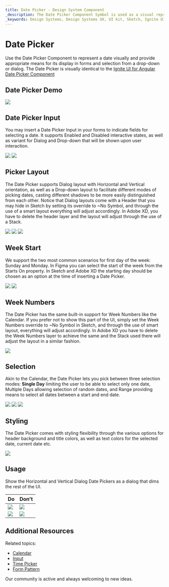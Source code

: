```yaml
---
title: Date Picker - Design System Component
_description: The Date Picker Component Symbol is used as a visual representation of calendar dates providing the necessary mechanisms for date picking.
_keywords: Design Systems, Design Systems UX, UI kit, Sketch, Ignite UI for Angular, Sketch to Angular, Sketch to Angular, Angular, Angular Design System, Export code from Sketch, Design Kits for Angular, Sketch HTML, Sketch to HTML, Sketch UI kits, Figma, Figma to Angular, Export code from Figma, Figma HTML, Figma to HTML, Figma UI kits
---
```


# Date Picker

Use the Date Picker Component to represent a date visually and provide appropriate means for its display in forms and selection from a drop-down or dialog. The Date Picker is visually identical to the [Ignite UI for Angular Date Picker Component](https://www.infragistics.com/products/ignite-ui-angular/angular/components/date_picker.html)

## Date Picker Demo

<img class="responsive-img" src="../images/datepicker_demo.png" srcset="../images/datepicker_demo@2x.png 2x" />

## Date Picker Input

You may insert a Date Picker Input in your forms to indicate fields for selecting a date. It supports Enabled and Disabled interactive states, as well as variant for Dialog and Drop-down that will be shown upon user interaction.

<img class="responsive-img" src="../images/datepicker_enabled.png" srcset="../images/datepicker_enabled@2x.png 2x" />
<img class="responsive-img" src="../images/datepicker_disabled.png" srcset="../images/datepicker_disabled@2x.png 2x" />

## Picker Layout

The Date Picker supports Dialog layout with Horizontal and Vertical orientation, as well as a Drop-down layout to facilitate different modes of picking dates, casting different shadows to be more easily distinguished from each other. Notice that Dialog layouts come with a Header that you may hide in Sketch by setting its override to ~No Symbol, and through the use of a smart layout everything will adjust accordingly. In Adobe XD, you have to delete the header layer and the layout will adjust through the use of a Stack.

<img class="responsive-img" src="../images/datepicker_horizontal.png" srcset="../images/datepicker_horizontal@2x.png 2x" />
<img class="responsive-img" src="../images/datepicker_vertical.png" srcset="../images/datepicker_vertical@2x.png 2x" />
<img class="responsive-img" src="../images/datepicker_dropdown.png" srcset="../images/datepicker_dropdown@2x.png 2x" />

## Week Start

We support the two most common scenarios for first day of the week: Sunday and Monday. In Figma you can select the start of the week from the Starts On property. In Sketch and Adobe XD the starting day should be chosen as an option at the time of inserting a Date Picker.

<img class="responsive-img" src="../images/datepicker_dropdown.png" srcset="../images/datepicker_dropdown@2x.png 2x" />
<img class="responsive-img" src="../images/datepicker_monday.png" srcset="../images/datepicker_monday@2x.png 2x" />

## Week Numbers

The Date Picker has the same built-in support for Week Numbers like the Calendar. If you prefer not to show this part of the UI, simply set the Week Numbers override to ~No Symbol in Sketch, and through the use of smart layout, everything will adjust accordingly. In Adobe XD you have to delete the Week Numbers layer to achieve the same and the Stack used there will adjust the layout in a similar fashion.

<img class="responsive-img" src="../images/datepicker_weeknumbers.png" srcset="../images/datepicker_weeknumbers@2x.png 2x" />

## Selection

Akin to the Calendar, the Date Picker lets you pick between three selection modes: **Single Day** limiting the user to be able to select only one date, Multiple Days allowing selection of random dates, and Range providing means to select all dates between a start and end date.

<img class="responsive-img" src="../images/datepicker_dropdown.png" srcset="../images/datepicker_dropdown@2x.png 2x" />
<img class="responsive-img" src="../images/datepicker_selection.png" srcset="../images/datepicker_selection@2x.png 2x" />
<img class="responsive-img" src="../images/datepicker_range.png" srcset="../images/datepicker_range@2x.png 2x" />

## Styling

The Date Picker comes with styling flexibility through the various options for header background and title colors, as well as text colors for the selected date, current date etc.

<img class="responsive-img" src="../images/datepicker_styling.png" srcset="../images/datepicker_styling@2x.png 2x" />

## Usage

Show the Horizontal and Vertical Dialog Date Pickers as a dialog that dims the rest of the UI.

| Do                                                                                     | Don't                                                                                      |
| -------------------------------------------------------------------------------------- | ------------------------------------------------------------------------------------------ |
| <img class="responsive-img" src="../images/datepicker_do1.png" srcset="../images/datepicker_do1@2x.png 2x" /> | <img class="responsive-img" src="../images/datepicker_dont1.png" srcset="../images/datepicker_dont1@2x.png 2x" /> |
| <img class="responsive-img" src="../images/datepicker_do2.png" srcset="../images/datepicker_do2@2x.png 2x" /> | <img class="responsive-img" src="../images/datepicker_dont2.png" srcset="../images/datepicker_dont2@2x.png 2x" /> |

## Additional Resources

Related topics:

- [Calendar](calendar.md)
- [Input](input.md)
- [Time Picker](time-picker.md)
- [Form Pattern](../patterns/form.md)
  <div class="divider--half"></div>

Our community is active and always welcoming to new ideas.
